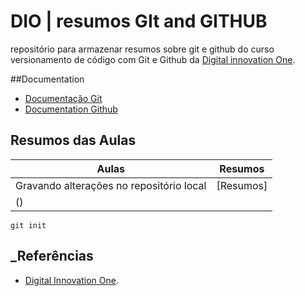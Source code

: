 
# DIO | resumos GIt and GITHUB

repositório para armazenar resumos sobre git e github do curso versionamento de código com 
Git e Github da [Digital innovation One](http://www.dio.me/).

##Documentation 

- [Documentação Git](https//:git-scm.com/doc)
- [Documentation Github](https//:docs.github.com/)

## Resumos das Aulas

| Aulas | Resumos |
|-------|---------|
|Gravando alterações no repositório local | [Resumos]
()|


```
git init
```

## _Referências
- [Digital Innovation One]().





